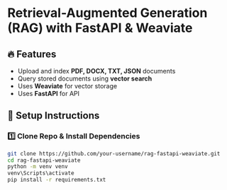 # Retrieval-Augmented Generation (RAG) with FastAPI & Weaviate

## 🔥 Features

- Upload and index **PDF, DOCX, TXT, JSON** documents
- Query stored documents using **vector search**
- Uses **Weaviate** for vector storage
- Uses **FastAPI** for API

## 🚀 Setup Instructions

### 1️⃣ Clone Repo & Install Dependencies

```bash
git clone https://github.com/your-username/rag-fastapi-weaviate.git
cd rag-fastapi-weaviate
python -m venv venv
venv\Scripts\activate
pip install -r requirements.txt
```
